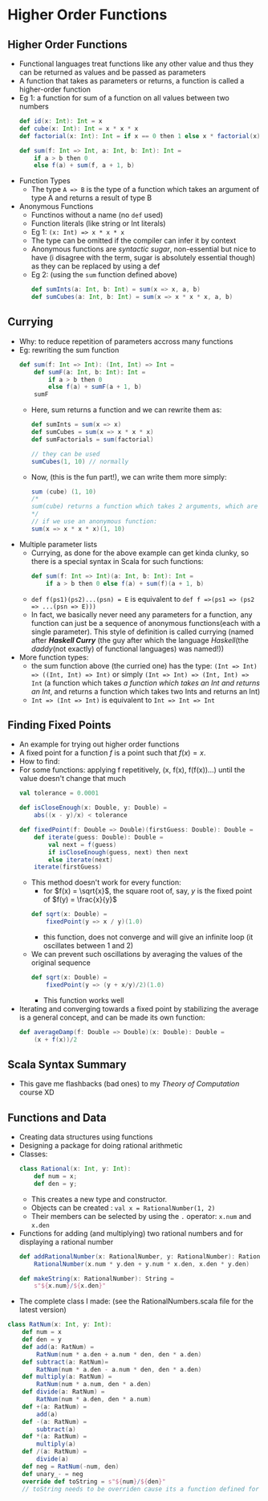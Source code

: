 # Higher Order Functions

## Higher Order Functions
- Functional languages treat functions like any other value and thus they can be returned as values and be passed as parameters
- A function that takes as parameters or returns, a function is called a higher-order function
- Eg 1: a function for sum of a function on all values between two numbers
    ```scala
    def id(x: Int): Int = x
    def cube(x: Int): Int = x * x * x
    def factorial(x: Int): Int = if x == 0 then 1 else x * factorial(x)

    def sum(f: Int => Int, a: Int, b: Int): Int =
        if a > b then 0
        else f(a) + sum(f, a + 1, b)
    ```
- Function Types
    - The type `A => B` is the type of a function which takes an argument of type A and returns a result of type B
- Anonymous Functions
    - Functinos without a name (no `def` used)
    - Function literals (like string or Int literals)
    - Eg 1: `(x: Int) => x * x * x`
    - The type can be omitted if the compiler can infer it by context
    - Anonymous functions are _syntactic sugar_, non-essential but nice to have (i disagree with the term, sugar is absolutely essential though) as they can be replaced by using a def
    - Eg 2: (using the `sum` function defined above)
        ```scala
        def sumInts(a: Int, b: Int) = sum(x => x, a, b)
        def sumCubes(a: Int, b: Int) = sum(x => x * x * x, a, b)
        ```

## Currying
- Why: to reduce repetition of parameters accross many functions
- Eg: rewriting the sum function
    ```scala
    def sum(f: Int => Int): (Int, Int) => Int =
        def sumF(a: Int, b: Int): Int =
            if a > b then 0
            else f(a) + sumF(a + 1, b)
        sumF
    ```
    - Here, sum returns a function and we can rewrite them as:
        ```scala
        def sumInts = sum(x => x)
        def sumCubes = sum(x => x * x * x)
        def sumFactorials = sum(factorial)

        // they can be used 
        sumCubes(1, 10) // normally
        ``` 
    - Now, (this is the fun part!), we can write them more simply:
        ```scala
        sum (cube) (1, 10)
        /*
        sum(cube) returns a function which takes 2 arguments, which are passed to it as (1, 10)
        */
        // if we use an anonymous function:
        sum(x => x * x * x)(1, 10)
        ```
- Multiple parameter lists
    - Currying, as done for the above example can get kinda clunky, so there is a special syntax in Scala for such functions:
        ```scala
        def sum(f: Int => Int)(a: Int, b: Int): Int =
            if a > b then 0 else f(a) + sum(f)(a + 1, b)
        ```
    - `def f(ps1)(ps2)...(psn) = E` is equivalent to `def f =>(ps1 => (ps2 => ...(psn => E)))`
    - In fact, we basically never need any parameters for a function, any function can just be a sequence of anonymous functions(each with a single parameter). This style of definition is called currying (named after ___Haskell Curry___ (the guy after which the language _Haskell_(the _daddy_(not exactly) of functional languages) was named!))
- More function types:
    - the sum function above (the curried one) has the type:
    `(Int => Int) => ((Int, Int) => Int)` or simply `(Int => Int) => (Int, Int) => Int` (a function which takes _a function which takes an Int and returns an Int_, and returns a function which takes two Ints and returns an Int)
    - `Int => (Int => Int)` is equivalent to `Int => Int => Int`

## Finding Fixed Points
- An example for trying out higher order functions
- A fixed point for a function $f$ is a point such that $f(x) = x$.
- How to find: 
- For some functions: applying f repetitively, (x, f(x), f(f(x))...) until the value doesn't change that much
    ```scala
    val tolerance = 0.0001

    def isCloseEnough(x: Double, y: Double) =
        abs((x - y)/x) < tolerance

    def fixedPoint(f: Double => Double)(firstGuess: Double): Double =
        def iterate(guess: Double): Double =
            val next = f(guess)
            if isCloseEnough(guess, next) then next
            else iterate(next)
        iterate(firstGuess)
    ```
    - This method doesn't work for every function:
        - for $f(x) = \sqrt{x}$, the square root of, say, $y$ is the fixed point of $f(y) = \frac{x}{y}$
        ```scala
        def sqrt(x: Double) =
            fixedPoint(y => x / y)(1.0)
        ```
        - this function, does not converge and will give an infinite loop (it oscillates between 1 and 2)
    - We can prevent such oscillations by averaging the values of the original sequence
        ```scala
        def sqrt(x: Double) =
            fixedPoint(y => (y + x/y)/2)(1.0)
        ```
        - This function works well
- Iterating and converging towards a fixed point by stabilizing the average is a general concept, and can be made its own function: 
    ```scala
    def averageDamp(f: Double => Double)(x: Double): Double =
        (x + f(x))/2
    ```

## Scala Syntax Summary
- This gave me flashbacks (bad ones) to my _Theory of Computation_ course XD

## Functions and Data
- Creating data structures using functions
- Designing a package for doing rational arithmetic
- Classes:
    ```scala
    class Rational(x: Int, y: Int):
        def num = x;
        def den = y;
    ```
    - This creates a new type and constructor.
    - Objects can be created : `val x = RationalNumber(1, 2)`
    - Their members can be selected by using the `.` operator: `x.num` and `x.den`
- Functions for adding (and multiplying) two rational numbers and for displaying a rational number
    ```scala
    def addRationalNumber(x: RationalNumber, y: RationalNumber): RationalNumber =
        RationalNumber(x.num * y.den + y.num * x.den, x.den * y.den)

    def makeString(x: RationalNumber): String =
        s"${x.num}/${x.den}"
    ```
- The complete class I made: (see the RationalNumbers.scala file for the latest version)
```scala
class RatNum(x: Int, y: Int):
    def num = x
    def den = y
    def add(a: RatNum) =
        RatNum(num * a.den + a.num * den, den * a.den)
    def subtract(a: RatNum)=
        RatNum(num * a.den - a.num * den, den * a.den)
    def multiply(a: RatNum) =
        RatNum(num * a.num, den * a.den)
    def divide(a: RatNum) =
        RatNum(num * a.den, den * a.num)
    def +(a: RatNum) =
        add(a)
    def -(a: RatNum) =
        subtract(a)
    def *(a: RatNum) =
        multiply(a)
    def /(a: RatNum) =
        divide(a)
    def neg = RatNum(-num, den)
    def unary_- = neg
    override def toString = s"${num}/${den}"
    // toString needs to be overriden cause its a function defined for the 'Object' class (remember, this is fully compatible with Java)
```